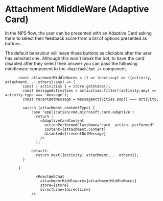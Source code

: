 


# Attachment MiddleWare (Adaptive Card)

In the NPS flow, the user can be presented with an Adaptive Card asking them to select their feedback score from a list of options presented as buttons.

The default behaviour will leave those buttons as clickable after the user has selected one. Although this won't break the bot, to have the card disabled after they select their answer you can pass the following middleware component to the `<ReactWebChat />` component.

```
      const attachmentMiddleWares = () => (next:any) => ({activity, attachment, ...others}:any) => {
        const { activities } = store.getState();
        const messageActivities = activities.filter((activity:any) => activity.type === 'message');
        const recentBotMessage = messageActivities.pop() === activity;

        switch (attachment.contentType) {
            case 'application/vnd.microsoft.card.adaptive':
              return (
                <AdaptiveCardContent
                  actionPerformedClassName="card__action--performed"
                  content={attachment.content}
                  disabled={!recentBotMessage}
                />
              );

            default:
              return next({activity, attachment, ...others});
        }

      }
  ```

```
              <ReactWebChat
                attachmentMiddleware={attachmentMiddleWares}
                store={store}
                directLine={directLine}
            />
   ```
